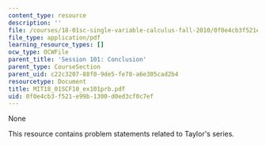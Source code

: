 ```yaml
---
content_type: resource
description: ''
file: /courses/18-01sc-single-variable-calculus-fall-2010/0f0e4cb3f521e99b1300d0ed3cf0c7ef_MIT18_01SCF10_ex101prb.pdf
file_type: application/pdf
learning_resource_types: []
ocw_type: OCWFile
parent_title: 'Session 101: Conclusion'
parent_type: CourseSection
parent_uid: c22c3207-88f0-9de5-fe78-a6e305cad2b4
resourcetype: Document
title: MIT18_01SCF10_ex101prb.pdf
uid: 0f0e4cb3-f521-e99b-1300-d0ed3cf0c7ef
---
```

None

This resource contains problem statements related to Taylor's series.